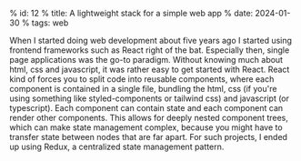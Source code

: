 % id: 12
% title: A lightweight stack for a simple web app
% date: 2024-01-30
% tags: web

When I started doing web development about five years ago I started using frontend frameworks such as React right of the bat. Especially then, single page applications was the go-to paradigm. Without knowing much about html, css and javascript, it was rather easy to get started with React. React kind of forces you to split code into reusable components, where each component is contained in a single file, bundling the html, css (if you're using something like styled-components or tailwind css) and javascript (or typescript). Each component can contain state and each component can render other components. This allows for deeply nested component trees, which can make state management complex, because you might have to transfer state between nodes that are far apart. For such projects, I ended up using Redux, a centralized state management pattern.
